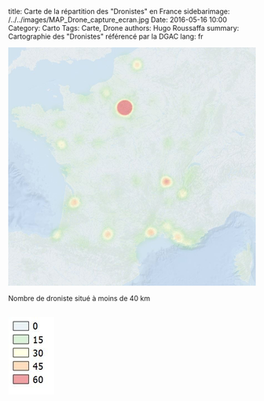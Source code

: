 title: Carte de la répartition des "Dronistes" en France
sidebarimage: /../../images/MAP_Drone_capture_ecran.jpg
Date: 2016-05-16 10:00
Category: Carto
Tags: Carte, Drone
authors: Hugo Roussaffa
summary: Cartographie des "Dronistes" référencé par la DGAC
lang: fr

![Alt Text]({map_drone}/../../images/MAP_Drone_capture_ecran.jpg)

Nombre de droniste situé à moins de 40 km


![Alt Text]({legende_map_drone}/../../images/legende_MAP_Drone_capture_ecran.jpg)
----------

